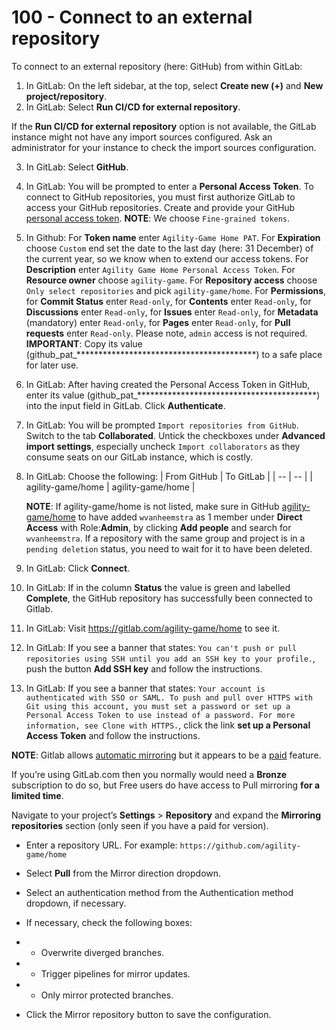 # 100 - Connect to an external repository

To connect to an external repository (here: GitHub) from within GitLab:

1. In GitLab: On the left sidebar, at the top, select **Create new (+)** and **New project/repository**.
2. In GitLab: Select **Run CI/CD for external repository**.

If the **Run CI/CD for external repository** option is not available, the GitLab instance might not have any import sources configured. Ask an administrator for your instance to check the import sources configuration.

3. In GitLab: Select **GitHub**.
4. In GitLab: You will be prompted to enter a **Personal Access Token**. To connect to GitHub repositories, you must first authorize GitLab to access your GitHub repositories. Create and provide your GitHub [personal access token](https://github.com/settings/tokens?type=beta). **NOTE**: We choose ```Fine-grained tokens```.
5. In Github: For **Token name** enter ```Agility-Game Home PAT```. For **Expiration** choose ```Custom``` end set the date to the last day (here: 31 December) of the current year, so we know when to extend our access tokens. For **Description** enter ```Agility Game Home Personal Access Token```. For **Resource owner** choose ```agility-game```. For **Repository access** choose ```Only select repositories``` and pick ```agility-game/home```. For **Permissions**, for **Commit Status** enter ```Read-only```, for **Contents** enter ```Read-only```, for **Discussions** enter ```Read-only```, for **Issues** enter ```Read-only```, for **Metadata** (mandatory) enter ```Read-only```, for **Pages** enter ```Read-only```, for **Pull requests** enter ```Read-only```. Please note, ```admin``` access is not required. **IMPORTANT**: Copy its value (github_pat_*****************************************) to a safe place for later use.
6. In GitLab: After having created the Personal Access Token in GitHub, enter its value (github_pat_*****************************************) into the input field in GitLab. Click **Authenticate**.
7. In GitLab: You will be prompted ```Import repositories from GitHub```. Switch to the tab **Collaborated**. Untick the checkboxes under **Advanced import settings**, especially uncheck ```Import collaborators``` as they consume seats on our GitLab instance, which is costly.
8. In GitLab: Choose the following:
   | From GitHub | To GitLab |
   | -- | -- |
   | agility-game/home | agility-game/home |
   
   **NOTE**: If agility-game/home is not listed, make sure in GitHub [agility-game/home](https://github.com/agility-game/home/settings/access) to have added ```wvanheemstra``` as 1 member under **Direct Access** with Role:**Admin**, by clicking **Add people** and search for ```wvanheemstra```. If a repository with the same group and project is in a ```pending deletion``` status, you need to wait for it to have been deleted.
10. In GitLab: Click **Connect**.
11. In GitLab: If in the column **Status** the value is green and labelled **Complete**, the GitHub repository has successfully been connected to Gitlab.
12. In GitLab: Visit https://gitlab.com/agility-game/home to see it.
13. In GitLab: If you see a banner that states: ```You can't push or pull repositories using SSH until you add an SSH key to your profile.```, push the button **Add SSH key** and follow the instructions.
14. In GitLab: If you see a banner that states: ```Your account is authenticated with SSO or SAML. To push and pull over HTTPS with Git using this account, you must set a password or set up a Personal Access Token to use instead of a password. For more information, see Clone with HTTPS.```, click the link **set up a Personal Access Token** and follow the instructions.

**NOTE**: Gitlab allows [automatic mirroring](https://docs.gitlab.com/ee/workflow/repository_mirroring.html) but it appears to be a [paid](https://about.gitlab.com/pricing/) feature.

If you’re using GitLab.com then you normally would need a **Bronze** subscription to do so, but Free users do have access to Pull mirroring **for a limited time**. 

Navigate to your project’s **Settings** > **Repository** and expand the **Mirroring repositories** section (only seen if you have a paid for version).

- Enter a repository URL. For example: ```https://github.com/agility-game/home```

- Select **Pull** from the Mirror direction dropdown.

- Select an authentication method from the Authentication method dropdown, if necessary.

- If necessary, check the following boxes:

- - Overwrite diverged branches.

- - Trigger pipelines for mirror updates.

- - Only mirror protected branches.

- Click the Mirror repository button to save the configuration.
